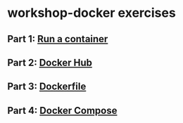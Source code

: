 # workshop-docker exercises

## Part 1: [Run a container](part_1_run_container)
## Part 2: [Docker Hub](part_2_docker_hub)
## Part 3: [Dockerfile](part_3_docker_file)
## Part 4: [Docker Compose](part_4_docker_compose)
